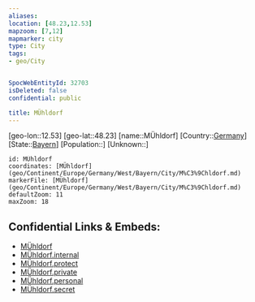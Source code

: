 ```yaml
---
aliases: 
location: [48.23,12.53]
mapzoom: [7,12] 
mapmarker: city 
type: City
tags:
- geo/City


SpocWebEntityId: 32703
isDeleted: false
confidential: public

title: MÜhldorf
---
```

[geo-lon::12.53]
[geo-lat::48.23]
[name::MÜhldorf]
[Country::[Germany](geo/Continent/Europe/Germany.md)]
[State::[Bayern](geo/Continent/Europe/Germany/West/Bayern.md)]
[Population::]
[Unknown::]


```leaflet
id: MÜhldorf
coordinates: [MÜhldorf](geo/Continent/Europe/Germany/West/Bayern/City/M%C3%9Chldorf.md)
markerFile: [MÜhldorf](geo/Continent/Europe/Germany/West/Bayern/City/M%C3%9Chldorf.md)
defaultZoom: 11 
maxZoom: 18
```


## Confidential Links & Embeds: 
- [MÜhldorf](../../../../../../../../_public/geo/Continent/Europe/Germany/West/Bayern/City/M%C3%9Chldorf.md) 
- [MÜhldorf.internal](../../../../../../../../_internal/geo/Continent/Europe/Germany/West/Bayern/City/M%C3%9Chldorf.internal.md) 
- [MÜhldorf.protect](../../../../../../../../_protect/geo/Continent/Europe/Germany/West/Bayern/City/M%C3%9Chldorf.protect.md) 
- [MÜhldorf.private](../../../../../../../../_private/geo/Continent/Europe/Germany/West/Bayern/City/M%C3%9Chldorf.private.md) 
- [MÜhldorf.personal](../../../../../../../../_personal/geo/Continent/Europe/Germany/West/Bayern/City/M%C3%9Chldorf.personal.md) 
- [MÜhldorf.secret](../../../../../../../../_secret/geo/Continent/Europe/Germany/West/Bayern/City/M%C3%9Chldorf.secret.md) 
